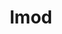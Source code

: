 ---
title: "lmod"
layout: cache
category: package
meta: {"versions": ["8.1.5", "8.3"], "compilers": ["gcc@7.3.1", "gcc@7.5.0", "gcc@9.3.0", "gcc@7.3.0"]}
spec_files: 
 - "lmod@8.1.5%gcc@7.3.0 arch=linux-centos8-x86_64 ^lua@5.3.5%gcc@7.3.0 arch=linux-centos8-x86_64 ^lua-luafilesystem@1_7_0_2%gcc@7.3.0 arch=linux-centos8-x86_64 ^lua-luaposix@33.4.0%gcc@7.3.0 arch=linux-centos8-x86_64 ^ncurses@6.1%gcc@7.3.0~symlinks~termlib arch=linux-centos8-x86_64 ^readline@8.0%gcc@7.3.0 arch=linux-centos8-x86_64 ^tcl@8.6.8%gcc@7.3.0 arch=linux-centos8-x86_64 ^unzip@6.0%gcc@7.3.0 arch=linux-centos8-x86_64 ^zlib@1.2.11%gcc@7.3.0+optimize+pic+shared arch=linux-centos8-x86_64": spec-0.json
 - "lmod@8.3%gcc@9.3.0+auto_swap~redirect arch=linux-ubuntu20.04-x86_64 ^lua@5.3.5%gcc@9.3.0+shared arch=linux-ubuntu20.04-x86_64 ^lua-luafilesystem@1_7_0_2%gcc@9.3.0 arch=linux-ubuntu20.04-x86_64 ^lua-luaposix@33.4.0%gcc@9.3.0 arch=linux-ubuntu20.04-x86_64 ^ncurses@6.2%gcc@9.3.0~symlinks+termlib arch=linux-ubuntu20.04-x86_64 ^readline@8.0%gcc@9.3.0 arch=linux-ubuntu20.04-x86_64 ^tcl@8.6.10%gcc@9.3.0 arch=linux-ubuntu20.04-x86_64 ^unzip@6.0%gcc@9.3.0 arch=linux-ubuntu20.04-x86_64 ^zlib@1.2.11%gcc@9.3.0+optimize+pic+shared arch=linux-ubuntu20.04-x86_64": spec-1.json
 - "lmod@8.1.5%gcc@7.3.0 arch=linux-rhel7-x86_64 ^lua@5.3.5%gcc@7.3.0 arch=linux-rhel7-x86_64 ^lua-luafilesystem@1_7_0_2%gcc@7.3.0 arch=linux-rhel7-x86_64 ^lua-luaposix@33.4.0%gcc@7.3.0 arch=linux-rhel7-x86_64 ^ncurses@6.1%gcc@7.3.0~symlinks~termlib arch=linux-rhel7-x86_64 ^readline@8.0%gcc@7.3.0 arch=linux-rhel7-x86_64 ^tcl@8.6.8%gcc@7.3.0 arch=linux-rhel7-x86_64 ^unzip@6.0%gcc@7.3.0 arch=linux-rhel7-x86_64 ^zlib@1.2.11%gcc@7.3.0+optimize+pic+shared arch=linux-rhel7-x86_64": spec-2.json
 - "lmod@8.1.5%gcc@7.3.0 arch=linux-rhel8-x86_64 ^lua@5.3.5%gcc@7.3.0 arch=linux-rhel8-x86_64 ^lua-luafilesystem@1_7_0_2%gcc@7.3.0 arch=linux-rhel8-x86_64 ^lua-luaposix@33.4.0%gcc@7.3.0 arch=linux-rhel8-x86_64 ^ncurses@6.1%gcc@7.3.0~symlinks~termlib arch=linux-rhel8-x86_64 ^readline@8.0%gcc@7.3.0 arch=linux-rhel8-x86_64 ^tcl@8.6.8%gcc@7.3.0 arch=linux-rhel8-x86_64 ^unzip@6.0%gcc@7.3.0 arch=linux-rhel8-x86_64 ^zlib@1.2.11%gcc@7.3.0+optimize+pic+shared arch=linux-rhel8-x86_64": spec-3.json
 - "lmod@8.1.5%gcc@7.3.0 arch=linux-centos7-x86_64 ^lua@5.3.5%gcc@7.3.0 arch=linux-centos7-x86_64 ^lua-luafilesystem@1_7_0_2%gcc@7.3.0 arch=linux-centos7-x86_64 ^lua-luaposix@33.4.0%gcc@7.3.0 arch=linux-centos7-x86_64 ^ncurses@6.1%gcc@7.3.0~symlinks~termlib arch=linux-centos7-x86_64 ^readline@8.0%gcc@7.3.0 arch=linux-centos7-x86_64 ^tcl@8.6.8%gcc@7.3.0 arch=linux-centos7-x86_64 ^unzip@6.0%gcc@7.3.0 arch=linux-centos7-x86_64 ^zlib@1.2.11%gcc@7.3.0+optimize+pic+shared arch=linux-centos7-x86_64": spec-4.json
 - "lmod@8.1.5%gcc@7.3.0 arch=linux-ubuntu18.04-x86_64 ^lua@5.3.5%gcc@7.3.0 arch=linux-ubuntu18.04-x86_64 ^lua-luafilesystem@1_7_0_2%gcc@7.3.0 arch=linux-ubuntu18.04-x86_64 ^lua-luaposix@33.4.0%gcc@7.3.0 arch=linux-ubuntu18.04-x86_64 ^ncurses@6.1%gcc@7.3.0~symlinks~termlib arch=linux-ubuntu18.04-x86_64 ^readline@8.0%gcc@7.3.0 arch=linux-ubuntu18.04-x86_64 ^tcl@8.6.8%gcc@7.3.0 arch=linux-ubuntu18.04-x86_64 ^unzip@6.0%gcc@7.3.0 arch=linux-ubuntu18.04-x86_64 ^zlib@1.2.11%gcc@7.3.0+optimize+pic+shared arch=linux-ubuntu18.04-x86_64": spec-5.json
 - "lmod@8.1.5%gcc@7.3.0 arch=linux-rhel7-ppc64le ^lua@5.3.5%gcc@7.3.0 arch=linux-rhel7-ppc64le ^lua-luafilesystem@1_7_0_2%gcc@7.3.0 arch=linux-rhel7-ppc64le ^lua-luaposix@33.4.0%gcc@7.3.0 arch=linux-rhel7-ppc64le ^ncurses@6.1%gcc@7.3.0~symlinks~termlib arch=linux-rhel7-ppc64le ^readline@8.0%gcc@7.3.0 arch=linux-rhel7-ppc64le ^tcl@8.6.8%gcc@7.3.0 arch=linux-rhel7-ppc64le ^unzip@6.0%gcc@7.3.0 arch=linux-rhel7-ppc64le ^zlib@1.2.11%gcc@7.3.0+optimize+pic+shared arch=linux-rhel7-ppc64le": spec-6.json
 - "lmod@8.3%gcc@7.3.1+auto_swap~redirect arch=linux-amzn2-x86_64 ^lua@5.3.5%gcc@7.3.1+shared arch=linux-amzn2-x86_64 ^lua-luafilesystem@1_7_0_2%gcc@7.3.1 arch=linux-amzn2-x86_64 ^lua-luaposix@33.4.0%gcc@7.3.1 arch=linux-amzn2-x86_64 ^ncurses@6.2%gcc@7.3.1~symlinks+termlib arch=linux-amzn2-x86_64 ^readline@8.0%gcc@7.3.1 arch=linux-amzn2-x86_64 ^tcl@8.6.11%gcc@7.3.1 arch=linux-amzn2-x86_64 ^unzip@6.0%gcc@7.3.1 arch=linux-amzn2-x86_64 ^zlib@1.2.11%gcc@7.3.1+optimize+pic+shared arch=linux-amzn2-x86_64": spec-7.json
 - "lmod@8.1.5%gcc@7.3.0 arch=linux-centos7-ppc64le ^lua@5.3.5%gcc@7.3.0 arch=linux-centos7-ppc64le ^lua-luafilesystem@1_7_0_2%gcc@7.3.0 arch=linux-centos7-ppc64le ^lua-luaposix@33.4.0%gcc@7.3.0 arch=linux-centos7-ppc64le ^ncurses@6.1%gcc@7.3.0~symlinks~termlib arch=linux-centos7-ppc64le ^readline@8.0%gcc@7.3.0 arch=linux-centos7-ppc64le ^tcl@8.6.8%gcc@7.3.0 arch=linux-centos7-ppc64le ^unzip@6.0%gcc@7.3.0 arch=linux-centos7-ppc64le ^zlib@1.2.11%gcc@7.3.0+optimize+pic+shared arch=linux-centos7-ppc64le": spec-8.json
 - "lmod@8.3%gcc@7.5.0+auto_swap~redirect arch=linux-ubuntu18.04-x86_64 ^lua@5.3.5%gcc@7.5.0+shared arch=linux-ubuntu18.04-x86_64 ^lua-luafilesystem@1_7_0_2%gcc@7.5.0 arch=linux-ubuntu18.04-x86_64 ^lua-luaposix@33.4.0%gcc@7.5.0 arch=linux-ubuntu18.04-x86_64 ^ncurses@6.2%gcc@7.5.0~symlinks+termlib arch=linux-ubuntu18.04-x86_64 ^readline@8.0%gcc@7.5.0 arch=linux-ubuntu18.04-x86_64 ^tcl@8.6.10%gcc@7.5.0 arch=linux-ubuntu18.04-x86_64 ^unzip@6.0%gcc@7.5.0 arch=linux-ubuntu18.04-x86_64 ^zlib@1.2.11%gcc@7.5.0+optimize+pic+shared arch=linux-ubuntu18.04-x86_64": spec-9.json
 - "lmod@8.3%gcc@9.3.0+auto_swap~redirect arch=linux-ubuntu20.04-ppc64le ^lua@5.3.5%gcc@9.3.0+shared arch=linux-ubuntu20.04-ppc64le ^lua-luafilesystem@1_7_0_2%gcc@9.3.0 arch=linux-ubuntu20.04-ppc64le ^lua-luaposix@33.4.0%gcc@9.3.0 arch=linux-ubuntu20.04-ppc64le ^ncurses@6.2%gcc@9.3.0~symlinks+termlib arch=linux-ubuntu20.04-ppc64le ^readline@8.0%gcc@9.3.0 arch=linux-ubuntu20.04-ppc64le ^tcl@8.6.10%gcc@9.3.0 arch=linux-ubuntu20.04-ppc64le ^unzip@6.0%gcc@9.3.0 arch=linux-ubuntu20.04-ppc64le ^zlib@1.2.11%gcc@9.3.0+optimize+pic+shared arch=linux-ubuntu20.04-ppc64le": spec-10.json
 - "lmod@8.1.5%gcc@7.3.0 arch=linux-ubuntu18.04-ppc64le ^lua@5.3.5%gcc@7.3.0 arch=linux-ubuntu18.04-ppc64le ^lua-luafilesystem@1_7_0_2%gcc@7.3.0 arch=linux-ubuntu18.04-ppc64le ^lua-luaposix@33.4.0%gcc@7.3.0 arch=linux-ubuntu18.04-ppc64le ^ncurses@6.1%gcc@7.3.0~symlinks~termlib arch=linux-ubuntu18.04-ppc64le ^readline@8.0%gcc@7.3.0 arch=linux-ubuntu18.04-ppc64le ^tcl@8.6.8%gcc@7.3.0 arch=linux-ubuntu18.04-ppc64le ^unzip@6.0%gcc@7.3.0 arch=linux-ubuntu18.04-ppc64le ^zlib@1.2.11%gcc@7.3.0+optimize+pic+shared arch=linux-ubuntu18.04-ppc64le": spec-11.json

---